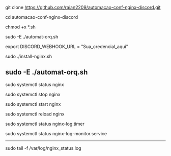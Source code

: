 
git clone https://github.com/raian2209/automacao-conf-nginx-discord.git

cd automacao-conf-nginx-discord

chmod +x *.sh

sudo -E ./automat-orq.sh

export DISCORD_WEBHOOK_URL = "Sua_credencial_aqui"

sudo ./install-nginx.sh

sudo -E ./automat-orq.sh
-----------------
sudo systemctl status nginx

sudo systemctl stop nginx

sudo systemctl start nginx

sudo systemctl reload nginx


sudo systemctl status nginx-log.timer

sudo systemctl status nginx-log-monitor.service

---------------------


sudo tail -f /var/log/nginx_status.log